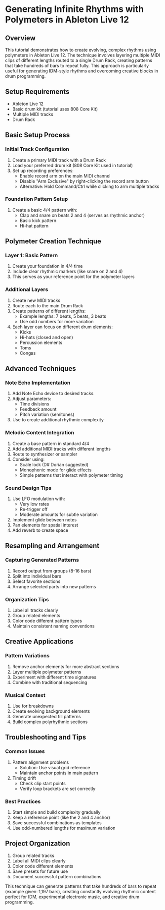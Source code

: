# Generating Infinite Rhythms with Polymeters in Ableton Live 12

## Overview
This tutorial demonstrates how to create evolving, complex rhythms using polymeters in Ableton Live 12. The technique involves layering multiple MIDI clips of different lengths routed to a single Drum Rack, creating patterns that take hundreds of bars to repeat fully. This approach is particularly useful for generating IDM-style rhythms and overcoming creative blocks in drum programming.

## Setup Requirements
- Ableton Live 12
- Basic drum kit (tutorial uses 808 Core Kit)
- Multiple MIDI tracks
- Drum Rack

## Basic Setup Process

### Initial Track Configuration
1. Create a primary MIDI track with a Drum Rack
2. Load your preferred drum kit (808 Core Kit used in tutorial)
3. Set up recording preferences:
   - Enable record arm on the main MIDI channel
   - Disable "Arm Exclusive" by right-clicking the record arm button
   - Alternative: Hold Command/Ctrl while clicking to arm multiple tracks

### Foundation Pattern Setup
1. Create a basic 4/4 pattern with:
   - Clap and snare on beats 2 and 4 (serves as rhythmic anchor)
   - Basic kick pattern
   - Hi-hat pattern

## Polymeter Creation Technique

### Layer 1: Basic Pattern
1. Create your foundation in 4/4 time
2. Include clear rhythmic markers (like snare on 2 and 4)
3. This serves as your reference point for the polymeter layers

### Additional Layers
1. Create new MIDI tracks
2. Route each to the main Drum Rack
3. Create patterns of different lengths:
   - Example lengths: 7 beats, 5 beats, 3 beats
   - Use odd numbers for more variation
4. Each layer can focus on different drum elements:
   - Kicks
   - Hi-hats (closed and open)
   - Percussion elements
   - Toms
   - Congas

## Advanced Techniques

### Note Echo Implementation
1. Add Note Echo device to desired tracks
2. Adjust parameters:
   - Time divisions
   - Feedback amount
   - Pitch variation (semitones)
3. Use to create additional rhythmic complexity

### Melodic Content Integration
1. Create a base pattern in standard 4/4
2. Add additional MIDI tracks with different lengths
3. Route to synthesizer or sampler
4. Consider using:
   - Scale lock (D# Dorian suggested)
   - Monophonic mode for glide effects
   - Simple patterns that interact with polymeter timing

### Sound Design Tips
1. Use LFO modulation with:
   - Very low rates
   - Re-trigger off
   - Moderate amounts for subtle variation
2. Implement glide between notes
3. Pan elements for spatial interest
4. Add reverb to create space

## Resampling and Arrangement

### Capturing Generated Patterns
1. Record output from groups (8-16 bars)
2. Split into individual bars
3. Select favorite sections
4. Arrange selected parts into new patterns

### Organization Tips
1. Label all tracks clearly
2. Group related elements
3. Color code different pattern types
4. Maintain consistent naming conventions

## Creative Applications

### Pattern Variations
1. Remove anchor elements for more abstract sections
2. Layer multiple polymeter patterns
3. Experiment with different time signatures
4. Combine with traditional sequencing

### Musical Context
1. Use for breakdowns
2. Create evolving background elements
3. Generate unexpected fill patterns
4. Build complex polyrhythmic sections

## Troubleshooting and Tips

### Common Issues
1. Pattern alignment problems
   - Solution: Use visual grid reference
   - Maintain anchor points in main pattern
2. Timing drift
   - Check clip start points
   - Verify loop brackets are set correctly

### Best Practices
1. Start simple and build complexity gradually
2. Keep a reference point (like the 2 and 4 anchor)
3. Save successful combinations as templates
4. Use odd-numbered lengths for maximum variation

## Project Organization
1. Group related tracks
2. Label all MIDI clips clearly
3. Color code different elements
4. Save presets for future use
5. Document successful pattern combinations

This technique can generate patterns that take hundreds of bars to repeat (example given: 1,197 bars), creating constantly evolving rhythmic content perfect for IDM, experimental electronic music, and creative drum programming.
